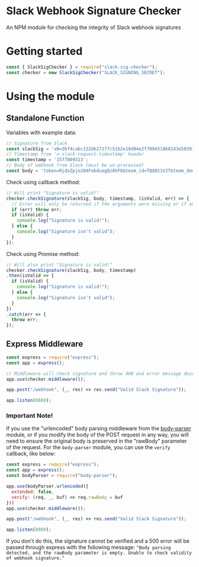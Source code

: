 # Slack Webhook Signature Checker
An NPM module for checking the integrity of Slack webhook signatures

# Getting started
```js
const { SlackSigChecker } = require("slack-sig-checker");
const checker = new SlackSigChecker("SLACK_SIGNING_SECRET");
```

# Using the module  
## Standalone Function   
Variables with example data:
```js
// Signature from Slack
const slackSig = 'v0=3bf4cabc132db27277c51b2e19d04e2f709431868143e50391127e54d48fea4d';
// Timestamp from 'x-slack-request-timestamp' header
const timestamp = '1577809313';
// Body of webhook from Slack (must be un-processed)
const body = 'token=RjdxZpjo204FabduagQzAhFO&team_id=TQQ011VJT&team_domain=test12-31-2019&channel_id=CQE6FL1AM&channel_name=group-project&user_id=UQQ011W1M&user_name=wyattcalandro&command=%2Ftest&text=Test&response_url=https%3A%2F%2Fhooks.slack.com%2Fcommands%2FTQQ011VJT%2F879842384065%2Fj5NHApWyoxkMUft3FCVGKftp&trigger_id=878611932339.840001063639.2f9a762a9fa499ed64f5047a0412416f';
```
Check using callback method:
```js
// Will print "Signature is valid!"
checker.checkSignature(slackSig, body, timestamp, (isValid, err) => {
  // Error will only be returned if the arguments were missing or if an error occurred while generating the signature.
  if (err) throw err;
  if (isValid) {
    console.log("Signature is valid!");
  } else {
    console.log("Signature isn't valid");
  }
});
```
Check using Promise method:
```js
// Will also print "Signature is valid!"
checker.checkSignature(slackSig, body, timestamp)
.then(isValid => {
  if (isValid) {
    console.log("Signature is valid!");
  } else {
    console.log("Signature isn't valid");
  }
})
.catch(err => {
  throw err;
});
```

## Express Middleware
```js
const express = require("express");
const app = express();

// Middleware will check signature and throw 400 and error message describing issue if signature isn't valid.
app.use(checker.middleware());

app.post("/webhook", (_, res) => res.send("Valid Slack Signature"));

app.listen(8080);
```

### Important Note!
If you use the "urlencoded" body parsing middleware from the [body-parser](https://npmjs.com/package/body-parser) module, or if you modify the body of the POST request in any way, you will need to ensure the original body is preserved in the "rawBody" parameter of the request. For the `body-parser` module, you can use the `verify` callback, like below:
```js
const express = require("express");
const app = express();
const bodyParser = require("body-parser");

app.use(bodyParser.urlencoded({
  extended: false,
  verify: (req, _, buf) => req.rawBody = buf
}))
app.use(checker.middleware());

app.post("/webhook", (_, res) => res.send("Valid Slack Signature"));

app.listen(8080);
```
If you don't do this, the signature cannot be verified and a 500 error will be passed through express with the following message: `"Body parsing detected, and the rawBody parameter is empty. Unable to check validity of webhook signature."`